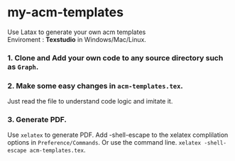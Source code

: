 # my-acm-templates
Use Latax to generate your own acm templates   
Enviroment : **Texstudio** in Windows/Mac/Linux. 
### 1. Clone and Add your own code to any source directory such as `Graph`. 
### 2. Make some easy changes in `acm-templates.tex`. 
   Just read the file to understand code logic and imitate it. 
### 3. Generate PDF. 
   Use `xelatex` to generate PDF. 
   Add -shell-escape to the xelatex complilation options in `Preference/Commands`. 
   Or use the command line. 
   `xelatex -shell-escape acm-templates.tex`. 
        

